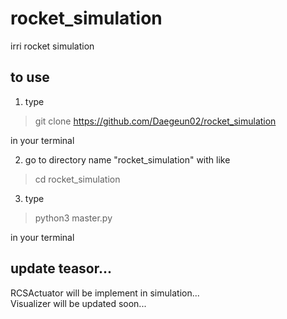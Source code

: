 # rocket_simulation
irri rocket simulation


## to use
1. type

> git clone https://github.com/Daegeun02/rocket_simulation

in your terminal

2. go to directory name "rocket_simulation" with like

> cd rocket_simulation

3. type 

> python3 master.py

in your terminal


## update teasor...

RCSActuator will be implement in simulation...<br>
Visualizer will be updated soon...
